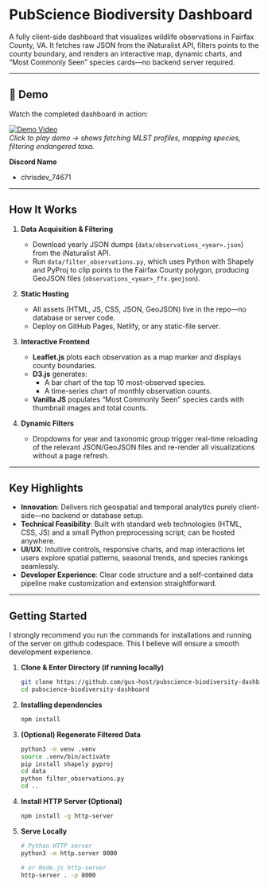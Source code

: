 # PubScience Biodiversity Dashboard

A fully client-side dashboard that visualizes wildlife observations in Fairfax County, VA. It fetches raw JSON from the iNaturalist API, filters points to the county boundary, and renders an interactive map, dynamic charts, and “Most Commonly Seen” species cards—no backend server required.

---

## 🎥 Demo

Watch the completed dashboard in action:

[![Demo Video](https://i9.ytimg.com/vi/8dq--sy1f_w/mqdefault.jpg?sqp=CNSjocAG-oaymwEmCMACELQB8quKqQMa8AEB-AHUBoACxgOKAgwIABABGGggaChoMA8%3D&rs=AOn4CLB7hJQ0ZlgTbfvTYj0ZkXPYUxqM2w&retry=4)](https://youtu.be/8dq--sy1f_w)  
*Click to play demo → shows fetching MLST profiles, mapping species, filtering endangered taxa.*

**Discord Name**
   - chrisdev_74671 

---

## How It Works

1. **Data Acquisition & Filtering**  
   - Download yearly JSON dumps (`data/observations_<year>.json`) from the iNaturalist API.  
   - Run `data/filter_observations.py`, which uses Python with Shapely and PyProj to clip points to the Fairfax County polygon, producing GeoJSON files (`observations_<year>_ffx.geojson`).

2. **Static Hosting**  
   - All assets (HTML, JS, CSS, JSON, GeoJSON) live in the repo—no database or server code.  
   - Deploy on GitHub Pages, Netlify, or any static-file server.

3. **Interactive Frontend**  
   - **Leaflet.js** plots each observation as a map marker and displays county boundaries.  
   - **D3.js** generates:  
     - A bar chart of the top 10 most-observed species.  
     - A time-series chart of monthly observation counts.  
   - **Vanilla JS** populates “Most Commonly Seen” species cards with thumbnail images and total counts.

4. **Dynamic Filters**  
   - Dropdowns for year and taxonomic group trigger real-time reloading of the relevant JSON/GeoJSON files and re-render all visualizations without a page refresh.

---

## Key Highlights

- **Innovation**: Delivers rich geospatial and temporal analytics purely client-side—no backend or database setup.  
- **Technical Feasibility**: Built with standard web technologies (HTML, CSS, JS) and a small Python preprocessing script; can be hosted anywhere.  
- **UI/UX**: Intuitive controls, responsive charts, and map interactions let users explore spatial patterns, seasonal trends, and species rankings seamlessly.  
- **Developer Experience**: Clear code structure and a self-contained data pipeline make customization and extension straightforward.

---

## Getting Started

I strongly recommend you run the commands for installations and running of the server on github codespace. This I believe will ensure a smooth development experience.

1. **Clone & Enter Directory (if running locally)**  
   ```bash
   git clone https://github.com/gus-host/pubscience-biodiversity-dashboard.git
   cd pubscience-biodiversity-dashboard
   
2. **Installing dependencies**  
   ```bash
   npm install

3. **(Optional) Regenerate Filtered Data**  
   ```bash
   python3 -m venv .venv
   source .venv/bin/activate
   pip install shapely pyproj
   cd data
   python filter_observations.py
   cd ..

4. **Install HTTP Server (Optional)**  
   ```bash
   npm install -g http-server

5. **Serve Locally**  
   ```bash
   # Python HTTP server
   python3 -m http.server 8000

   # or Node.js http-server
   http-server . -p 8000



